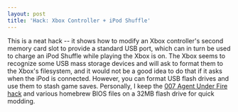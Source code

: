 ```yaml
---
layout: post
title: 'Hack: Xbox Controller + iPod Shuffle'
---
```

This is a neat hack -- it shows how to modify an Xbox controller's second memory card slot to provide a standard USB port, which can in turn be used to charge an iPod Shuffle while playing the Xbox is on. The Xbox seems to recognize some USB mass storage devices and will ask to format them to the Xbox's filesystem, and it would not be a good idea to do that if it asks when the iPod is connected. However, you can format USB flash drives and use them to stash game saves. Personally, I keep the [007 Agent Under Fire hack](http://www.xbox-linux.org/docs/007analysis.html) and various homebrew BIOS files on a 32MB flash drive for quick modding.
